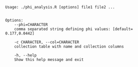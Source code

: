     Usage: ./phi_analysis.R [options] file1 file2 ...


    Options:
        --phi=CHARACTER
        comma separated string defining phi values: [default= 0.177,0.0442]

        -c CHARACTER, --col=CHARACTER
		collection table with name and collection columns

        -h, --help
        Show this help message and exit
